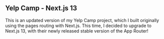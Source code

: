 ## Yelp Camp - Next.js 13

This is an updated version of my Yelp Camp project, which I built originally using the pages routing with Next.js. This time, I decided to upgrade to Next.js 13, with their newly released stable version of the App Router!

